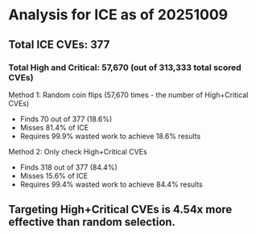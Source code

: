 # Analysis for ICE as of 20251009

## Total ICE CVEs: 377
### Total High and Critical: 57,670 (out of 313,333 total scored CVEs)

Method 1: Random coin flips (57,670 times - the number of High+Critical CVEs)
  - Finds 70 out of 377 (18.6%)
  - Misses 81.4% of ICE
  - Requires 99.9% wasted work to achieve 18.6% results

Method 2: Only check High+Critical CVEs
  - Finds 318 out of 377 (84.4%)
  - Misses 15.6% of ICE
  - Requires 99.4% wasted work to achieve 84.4% results

## Targeting High+Critical CVEs is 4.54x more effective than random selection.
